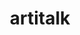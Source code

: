 ﻿---
title: artitalk
type: artitalk
noDate: 'true'
comments: 'false'
plugins:
  - artitalk
top_img: https://cdn.jsdelivr.net/gh/cungudafa/img/images/food.jpg
---

<head>
  <script src="https://libs.baidu.com/jquery/2.0.0/jquery.min.js"></script>
</head>
  <body>
      <script>
        var img = "https://cdn.jsdelivr.net/gh/cungudafa/cdn/img/custom/cungudafa.jpg"; //说说旁边显示的头像
        var appID = "5SjWLmkRuAiWpvU8OX7DXkFo-MdYXbMMI";
        var appKEY = "wDVss2rv60m5o1sbVHEJpumk";
        var per = "5"; //每页显示说说的数量
        var username = "admin"; //Leancloud中设置的用户名
        var placeholder1="只有cungudafa才能评论哦"; //在编辑说说的输入框中的占位符
        var placeholder2="没有密码，不能评论！";  //在编辑密码的输入框中的占位符
        var lazy = 1; //是否开启懒加载动画
        var bgimg = "https://gitee.com/cungudafa/source/raw/master/img/gif/Sitich/Sitich16.gif"; //背景动画
      </script>
      <div id="lazy"></div>
      <div id="artitalk"></div>
      <script type="text/javascript" src="https://unpkg.com/artitalk"></script>
  </body>
